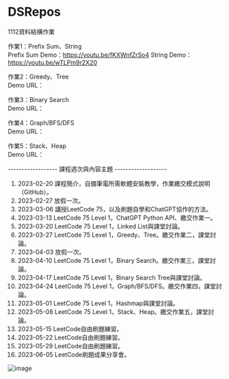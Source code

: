 # DSRepos
1112資料結構作業

作業1：Prefix Sum、String  
Prefix Sum Demo：https://youtu.be/fKXWnfZrSo4
String Demo：https://youtu.be/wTLPm9r2X20


作業2：Greedy、Tree  
Demo URL：

作業3：Binary Search  
Demo URL：

作業4：Graph/BFS/DFS  
Demo URL：

作業5：Stack、Heap  
Demo URL：

------------------  課程週次與內容主題  -------------------
1. 2023-02-20 課程簡介，自備筆電所需軟體安裝教學，作業繳交模式說明（GitHub）。
2. 2023-02-27 放假一次。
3. 2023-03-06 講授LeetCode 75，以及刷題自學和ChatGPT協作的方法。
4. 2023-03-13 LeetCode 75 Level 1，ChatGPT Python API、繳交作業一。
5. 2023-03-20 LeetCode 75 Level 1，Linked List與課堂討論。
6. 2023-03-27 LeetCode 75 Level 1，Greedy、Tree。繳交作業二，課堂討論。
7. 2023-04-03 放假一次。
8. 2023-04-10 LeetCode 75 Level 1，Binary Search。繳交作業三，課堂討論。
9. 2023-04-17 LeetCode 75 Level 1，Binary Search Tree與課堂討論。
10. 2023-04-24 LeetCode 75 Level 1，Graph/BFS/DFS。繳交作業四，課堂討論。
11. 2023-05-01 LeetCode 75 Level 1，Hashmap與課堂討論。
12. 2023-05-08 LeetCode 75 Level 1，Stack、Heap。繳交作業五，課堂討論。
13. 2023-05-15 LeetCode自由刷題練習。
14. 2023-05-22 LeetCode自由刷題練習。
15. 2023-05-29 LeetCode自由刷題練習。
16. 2023-06-05 LeetCode刷題成果分享會。


![image](https://user-images.githubusercontent.com/19266318/227772628-31ad128a-bffc-4b94-b89e-d2f4d0241849.png)

